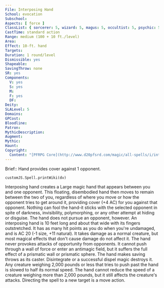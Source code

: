 ```yaml
---
File: Interposing Hand
School: evocation
Subschool: 
Aspects: [ force ]
ClassList: { sorcerer: 5, wizard: 5, magus: 5, occultist: 5, psychic: 5 }
CastTime: standard action
Range: medium (100 + 10 ft./level)
Area: 
Effect: 10-ft. hand
Targets: 
Duration: 1 round/level
Dismissible: yes
Shapeable: 
SavingThrow: none
SR: yes
Components:
  V: yes
  S: yes
  M: 
  F: yes
  DF: 
Deity: 
SLALevel: 5
Domains: 
GPCost: 
Bloodline: 
Patron: 
MythicDescription: 
Augment: 
Mythic: 
Haunt: 
Copyright:
  Content: "[PFRPG Core](http://www.d20pfsrd.com/magic/all-spells/i/interposing-hand)"
---
```

Brief:: Hand provides cover against 1 opponent.

```dataviewjs
customJS.Spell.printWiki(dv)
```

Interposing hand creates a Large magic hand that appears between you and one opponent. This floating, disembodied hand then moves to remain between the two of you, regardless of where you move or how the opponent tries to get around it, providing cover (+4 AC) for you against that opponent. Nothing can fool the hand-it sticks with the selected opponent in spite of darkness, invisibility, polymorphing, or any other attempt at hiding or disguise. The hand does not pursue an opponent, however.  An interposing hand is 10 feet long and about that wide with its fingers outstretched. It has as many hit points as you do when you're undamaged, and is AC 20 (-1 size, +11 natural). It takes damage as a normal creature, but most magical effects that don't cause damage do not affect it.  The hand never provokes attacks of opportunity from opponents.  It cannot push through a wall of force or enter an antimagic field, but it suffers the full effect of a prismatic wall or prismatic sphere. The hand makes saving throws as its caster.  Disintegrate or a successful dispel magic destroys it.  Any creature weighing 2,000 pounds or less that tries to push past the hand is slowed to half its normal speed. The hand cannot reduce the speed of a creature weighing more than 2,000 pounds, but it still affects the creature's attacks.  Directing the spell to a new target is a move action.
